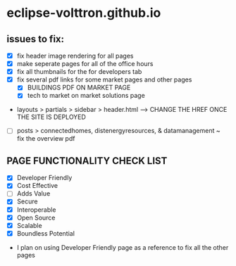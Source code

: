 # eclipse-volttron.github.io

## issues to fix:
- [x] fix header image rendering for all pages
- [x] make seperate pages for all of the office hours
- [x] fix all thumbnails for the for developers tab
- [x] fix several pdf links for some market pages and other pages
    - [x] BUILDINGS PDF ON MARKET PAGE
    - [x] tech to market on market solutions page
- layouts > partials > sidebar > header.html --> CHANGE THE HREF ONCE THE SITE IS DEPLOYED
- [ ] posts > connectedhomes, distenergyresources, & datamanagement ~ fix the overview pdf

## PAGE FUNCTIONALITY CHECK LIST
- [x] Developer Friendly
- [x] Cost Effective
- [ ] Adds Value
- [x] Secure
- [x] Interoperable
- [x] Open Source
- [x] Scalable
- [x] Boundless Potential

- I plan on using Developer Friendly page as a reference to fix all the other pages
